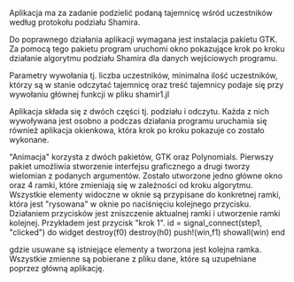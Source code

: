 Aplikacja ma za zadanie podzielić podaną tajemnicę wśród uczestników według protokołu podziału Shamira. 

Do poprawnego działania aplikacji wymagana jest instalacja pakietu GTK. Za pomocą tego pakietu program uruchomi okno pokazujące krok po kroku działanie algorytmu podziału Shamira dla danych wejściowych programu.

Parametry wywołania tj. liczba uczestników, minimalna ilość uczestników, którzy są w stanie odczytać tajemnicę oraz treść tajemnicy podaje się przy wywołaniu głównej funkcji w pliku shamir1.jl

Aplikacja składa się z dwóch części tj. podziału i odczytu. Każda z nich wywoływana jest osobno a podczas działania programu uruchamia się również aplikacja okienkowa, która krok po kroku pokazuje co zostało wykonane.

"Animacja" korzysta z dwóch pakietów, GTK oraz Polynomials. Pierwszy pakiet umożliwia stworzenie interfejsu graficznego a drugi tworzy wielomian z podanych argumentów. 
Zostało utworzone jedno główne okno oraz 4 ramki, które zmieniają się w zależności od kroku algorytmu. Wszystkie elementy widoczne w oknie są przypisane do konkretnej ramki, która jest "rysowana" w oknie po naciśnięciu kolejnego przycisku. Działaniem przycisków jest zniszczenie aktualnej ramki i utworzenie ramki kolejnej. Przykładem jest przycisk "krok 1".
id = signal_connect(step1, "clicked") do widget
	destroy(f0)
	destroy(h0)
	push!(win,f1)
	showall(win)
end

gdzie usuwane są istniejące elementy a tworzona jest kolejna ramka.
Wszystkie zmienne są pobierane z pliku dane, które są uzupełniane poprzez główną aplikację.





















